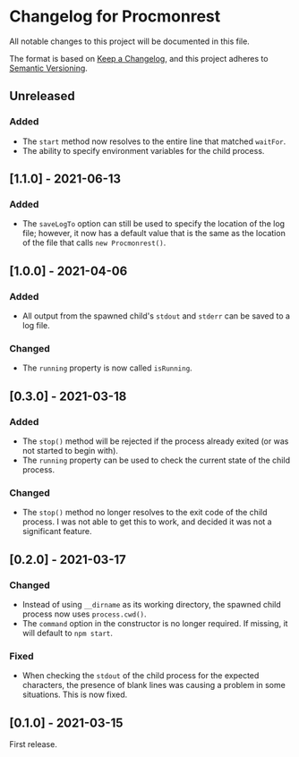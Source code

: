 # Changelog for Procmonrest

All notable changes to this project will be documented in this file.

The format is based on [Keep a Changelog](https://keepachangelog.com/en/1.0.0/), and this project adheres to [Semantic Versioning](https://semver.org/spec/v2.0.0.html).

## Unreleased

### Added

* The `start` method now resolves to the entire line that matched `waitFor`.
* The ability to specify environment variables for the child process.


## [1.1.0] - 2021-06-13

### Added

* The `saveLogTo` option can still be used to specify the location of the log file; however, it now has a default value that is the same as the location of the file that calls `new Procmonrest()`.


## [1.0.0] - 2021-04-06

### Added

* All output from the spawned child's `stdout` and `stderr` can be saved to a log file.

### Changed

* The `running` property is now called `isRunning`.


## [0.3.0] - 2021-03-18

### Added

* The `stop()` method will be rejected if the process already exited (or was not started to begin with).
* The `running` property can be used to check the current state of the child process.

### Changed

* The `stop()` method no longer resolves to the exit code of the child process. I was not able to get this to work, and decided it was not a significant feature. 


## [0.2.0] - 2021-03-17

### Changed

* Instead of using `__dirname` as its working directory, the spawned child process now uses `process.cwd()`.
* The `command` option in the constructor is no longer required. If missing, it will default to `npm start`.

### Fixed

* When checking the `stdout` of the child process for the expected characters, the presence of blank lines was causing a problem in some situations. This is now fixed.


## [0.1.0] - 2021-03-15

First release.
